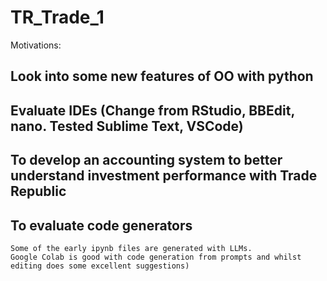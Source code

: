 # TR_Trade_1

Motivations:
    
## Look into some new features of OO with python

## Evaluate IDEs (Change from RStudio, BBEdit, nano. Tested Sublime Text, VSCode)

## To develop an accounting system to better understand investment performance with Trade Republic

## To evaluate code generators 
    Some of the early ipynb files are generated with LLMs. 
    Google Colab is good with code generation from prompts and whilst editing does some excellent suggestions)






